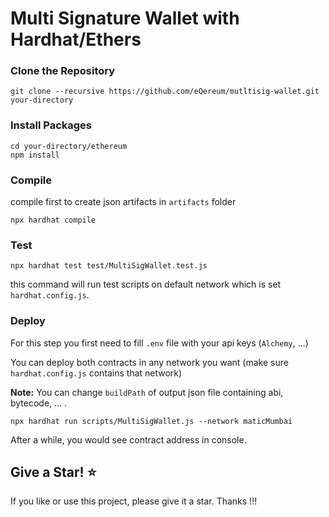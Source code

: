 # Multi Signature Wallet with Hardhat/Ethers

### Clone the Repository

```solidity
git clone --recursive https://github.com/eQereum/mutltisig-wallet.git your-directory
```

### Install Packages

```solidity
cd your-directory/ethereum
npm install
```

### Compile

compile first to create json artifacts in `artifacts` folder

```solidity
npx hardhat compile
```

### Test

```solidity
npx hardhat test test/MultiSigWallet.test.js
```
this command will run test scripts on default network which is set `hardhat.config.js`.
### Deploy

For this step you first need to fill `.env` file with your api keys (`Alchemy`, ...)

You can deploy both contracts in any network you want (make sure `hardhat.config.js` contains that network)

**Note:** You can change `buildPath` of output json file containing abi, bytecode, ... .

```solidity
npx hardhat run scripts/MultiSigWallet.js --network maticMumbai
```

After a while, you would see contract address in console.


## Give a Star! :star:

If you like or use this project, please give it a star. Thanks !!!